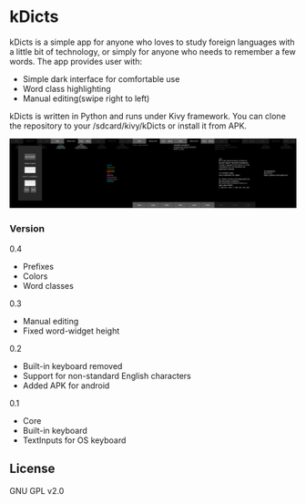 # kDicts

kDicts is a simple app for anyone who loves to study foreign languages with a little bit of technology, or simply for anyone who needs to remember a few words. The app provides user with:

  - Simple dark interface for comfortable use
  - Word class highlighting
  - Manual editing(swipe right to left)

kDicts is written in Python and runs under Kivy framework.
You can clone the repository to your /sdcard/kivy/kDicts or install it from APK.

![alt text](https://raw.githubusercontent.com/KeyWeeUsr/kDicts/master/scrs/v0.4.png "Logo Title Text 1")

### Version
0.4
- Prefixes
- Colors
- Word classes

0.3
- Manual editing
- Fixed word-widget height

0.2
- Built-in keyboard removed
- Support for non-standard English characters
- Added APK for android

0.1
- Core
- Built-in keyboard
- TextInputs for OS keyboard

License
----

GNU GPL v2.0
